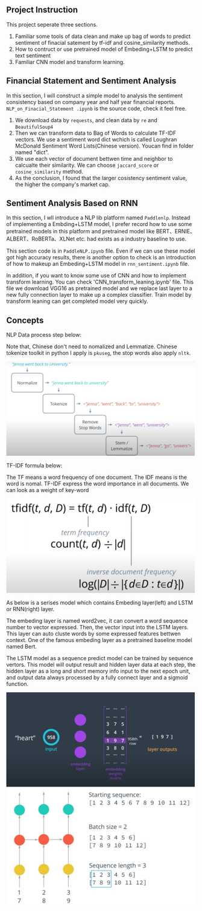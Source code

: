 ## Project Instruction
This project seperate three sections.
1. Familiar some tools of data clean and make up bag of words to predict sentiment of finacial satement by tf-idf and cosine_similarity methods.
2. How to contruct or use pretrained model of Embeding+LSTM to predict text sentiment
3. Familiar CNN model and transform learning.

## Financial Statement and Sentiment Analysis
In this section, I will construct a simple model to analysis the sentiment consistency based on company year and half year financial reports. `NLP_on_Finacial_Statement
.ipynb` is the source code, check it feel free.

  1. We download data by `requests`, and clean data by `re` and `BeautifulSoup4` 
  2. Then we can transform data to Bag of Words to calculate TF-IDF vectors. We use a sentiment word dict wchich is called Loughran McDonald Sentiment Word Lists(Chinese version). Youcan find in folder named "dict". 
  3. We use each vector of document bettwen time and neighbor to calcualte their similarity. We can choose `jaccard_score` or `cosine_similarity` method.
  4. As the conclusion, I found that the larger cosistency sentiment value, the higher the company's market cap.

## Sentiment Analysis Based on RNN
In this section, I wll introduce a NLP lib platform named `Paddlenlp`. Instead of implementing a Embding+LSTM model, I prefer record how to use some pretrained models in this platform and pretrained model like BERT、ERNIE、ALBERT、RoBERTa、XLNet etc. had exists as a industry baseline to use.

This section code is in `PaddleNLP.ipynb` file. Even if we can use these model got high accuracy results, there is another option to check is an introduction of how to makeup an Embeding+LSTM model in `rnn_sentiment.ipynb` file.

In addition, if you want to know some use of CNN and how to implement transform learning. You can check 'CNN_transform_leaning.ipynb' file. This file we download VGG16 as pretrained model and we replace last layer to a new fully connection layer to make up a complex classifier. Train model by transform leaning can get completed model very quickly.

## Concepts
NLP Data process step below: 

Note that, Chinese don't need to nomalized and Lemmatize. Chinese tokenize toolkit in python I apply is `pkuseg`, the stop words also apply `nltk`.

<img src="images/1.jpg" width="500px">

TF-IDF formula below:

The TF means a word frequency of one document. The IDF means is the word is nomal. TF-IDF express the word importance in all documents. We can look as a weight of key-word

<img src="images/2.jpg" width="500px">

As below is a serises model which contains Embeding layer(left) and LSTM or RNN(right) layer. 

The embeding layer is named word2vec, it can convert a word sequence number to vector expressed. Then, the vector input into the LSTM layers. This layer can auto cluste words by some expressed features bettwen context. One of the famous embeding layer as a pretrained baseline model named Bert.

The LSTM model as a sequence predict model can be trained by sequence vertors. This model will output result and hidden layer data at each step, the hidden layer as a long and short memory info input to the next epoch unit, and output data always processed by a fully connect layer and a sigmoid function.


<img src="images/3.jpg" width="500px"><img src="images/4.jpg" width="500px">
